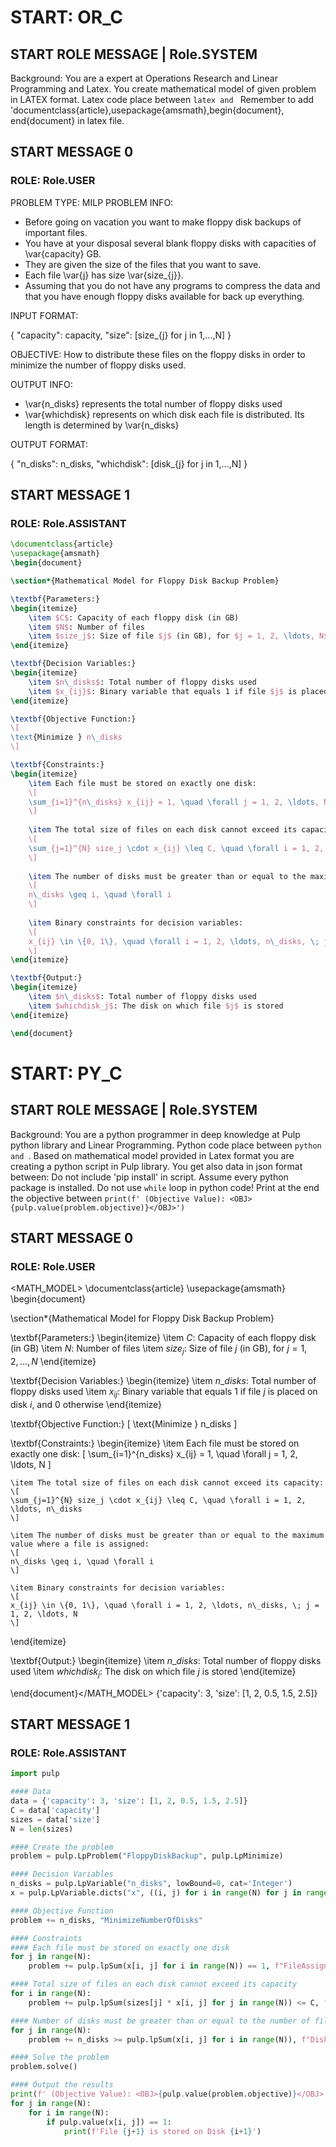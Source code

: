 # START: OR_C 
## START ROLE MESSAGE | Role.SYSTEM 
Background: You are a expert at Operations Research and Linear Programming and Latex. You create mathematical model of given problem in LATEX format. Latex code place between ```latex and ``` Remember to add 'documentclass{article},usepackage{amsmath},begin{document}, end{document} in latex file. 
## START MESSAGE 0 
### ROLE: Role.USER
<DESCRIPTION>
PROBLEM TYPE: MILP
PROBLEM INFO:

- Before going on vacation you want to make floppy disk backups of important files. 
- You have at your disposal several blank floppy disks with capacities of \var{capacity} GB. 
- They are given the size of the files that you want to save.
- Each file \var{j} has size \var{size_{j}}.
- Assuming that you do not have any programs to compress the data and that you have enough floppy disks available for back up everything.

INPUT FORMAT:

{
	"capacity": capacity,
	"size": [size_{j} for j in 1,...,N]
}

OBJECTIVE: How to distribute these files on the floppy disks in order to minimize the number of floppy disks used.

OUTPUT INFO:

- \var{n_disks} represents the total number of floppy disks used
- \var{whichdisk} represents on which disk each file is distributed. Its length is determined by \var{n_disks}

OUTPUT FORMAT:

{
	"n_disks": n_disks,
	"whichdisk": [disk_{j} for j in 1,...,N]
}
</DESCRIPTION>


## START MESSAGE 1 
### ROLE: Role.ASSISTANT
```latex
\documentclass{article}
\usepackage{amsmath}
\begin{document}

\section*{Mathematical Model for Floppy Disk Backup Problem}

\textbf{Parameters:}
\begin{itemize}
    \item $C$: Capacity of each floppy disk (in GB)
    \item $N$: Number of files
    \item $size_j$: Size of file $j$ (in GB), for $j = 1, 2, \ldots, N$
\end{itemize}

\textbf{Decision Variables:}
\begin{itemize}
    \item $n\_disks$: Total number of floppy disks used
    \item $x_{ij}$: Binary variable that equals 1 if file $j$ is placed on disk $i$, and 0 otherwise
\end{itemize}

\textbf{Objective Function:}
\[
\text{Minimize } n\_disks
\]

\textbf{Constraints:}
\begin{itemize}
    \item Each file must be stored on exactly one disk:
    \[
    \sum_{i=1}^{n\_disks} x_{ij} = 1, \quad \forall j = 1, 2, \ldots, N
    \]
    
    \item The total size of files on each disk cannot exceed its capacity:
    \[
    \sum_{j=1}^{N} size_j \cdot x_{ij} \leq C, \quad \forall i = 1, 2, \ldots, n\_disks
    \]
    
    \item The number of disks must be greater than or equal to the maximum value where a file is assigned:
    \[
    n\_disks \geq i, \quad \forall i
    \]
    
    \item Binary constraints for decision variables:
    \[
    x_{ij} \in \{0, 1\}, \quad \forall i = 1, 2, \ldots, n\_disks, \; j = 1, 2, \ldots, N
    \]
\end{itemize}

\textbf{Output:}
\begin{itemize}
    \item $n\_disks$: Total number of floppy disks used
    \item $whichdisk_j$: The disk on which file $j$ is stored
\end{itemize}

\end{document}
```

# START: PY_C 
## START ROLE MESSAGE | Role.SYSTEM 
Background: You are a python programmer in deep knowledge at Pulp python library and Linear Programming. Python code place between ```python and ```. Based on mathematical model provided in Latex format you are creating a python script in Pulp library. You get also data in json format between: <DATA></DATA> Do not include 'pip install' in script. Assume every python package is installed. Do not use `while` loop in python code! Print at the end the objective between <OBJ></OBJ> `print(f' (Objective Value): <OBJ>{pulp.value(problem.objective)}</OBJ>')` 
## START MESSAGE 0 
### ROLE: Role.USER
<MATH_MODEL>
\documentclass{article}
\usepackage{amsmath}
\begin{document}

\section*{Mathematical Model for Floppy Disk Backup Problem}

\textbf{Parameters:}
\begin{itemize}
    \item $C$: Capacity of each floppy disk (in GB)
    \item $N$: Number of files
    \item $size_j$: Size of file $j$ (in GB), for $j = 1, 2, \ldots, N$
\end{itemize}

\textbf{Decision Variables:}
\begin{itemize}
    \item $n\_disks$: Total number of floppy disks used
    \item $x_{ij}$: Binary variable that equals 1 if file $j$ is placed on disk $i$, and 0 otherwise
\end{itemize}

\textbf{Objective Function:}
\[
\text{Minimize } n\_disks
\]

\textbf{Constraints:}
\begin{itemize}
    \item Each file must be stored on exactly one disk:
    \[
    \sum_{i=1}^{n\_disks} x_{ij} = 1, \quad \forall j = 1, 2, \ldots, N
    \]
    
    \item The total size of files on each disk cannot exceed its capacity:
    \[
    \sum_{j=1}^{N} size_j \cdot x_{ij} \leq C, \quad \forall i = 1, 2, \ldots, n\_disks
    \]
    
    \item The number of disks must be greater than or equal to the maximum value where a file is assigned:
    \[
    n\_disks \geq i, \quad \forall i
    \]
    
    \item Binary constraints for decision variables:
    \[
    x_{ij} \in \{0, 1\}, \quad \forall i = 1, 2, \ldots, n\_disks, \; j = 1, 2, \ldots, N
    \]
\end{itemize}

\textbf{Output:}
\begin{itemize}
    \item $n\_disks$: Total number of floppy disks used
    \item $whichdisk_j$: The disk on which file $j$ is stored
\end{itemize}

\end{document}</MATH_MODEL>
<DATA>
{'capacity': 3, 'size': [1, 2, 0.5, 1.5, 2.5]}</DATA>


## START MESSAGE 1 
### ROLE: Role.ASSISTANT
```python
import pulp

#### Data
data = {'capacity': 3, 'size': [1, 2, 0.5, 1.5, 2.5]}
C = data['capacity']
sizes = data['size']
N = len(sizes)

#### Create the problem
problem = pulp.LpProblem("FloppyDiskBackup", pulp.LpMinimize)

#### Decision Variables
n_disks = pulp.LpVariable("n_disks", lowBound=0, cat='Integer')
x = pulp.LpVariable.dicts("x", ((i, j) for i in range(N) for j in range(N)), cat='Binary')

#### Objective Function
problem += n_disks, "MinimizeNumberOfDisks"

#### Constraints
#### Each file must be stored on exactly one disk
for j in range(N):
    problem += pulp.lpSum(x[i, j] for i in range(N)) == 1, f"FileAssignment_{j}"

#### Total size of files on each disk cannot exceed its capacity
for i in range(N):
    problem += pulp.lpSum(sizes[j] * x[i, j] for j in range(N)) <= C, f"DiskCapacity_{i}"

#### Number of disks must be greater than or equal to the number of files assigned
for j in range(N):
    problem += n_disks >= pulp.lpSum(x[i, j] for i in range(N)), f"DiskCountRequirement_{j}"

#### Solve the problem
problem.solve()

#### Output the results
print(f' (Objective Value): <OBJ>{pulp.value(problem.objective)}</OBJ>')
for j in range(N):
    for i in range(N):
        if pulp.value(x[i, j]) == 1:
            print(f'File {j+1} is stored on Disk {i+1}')
```

